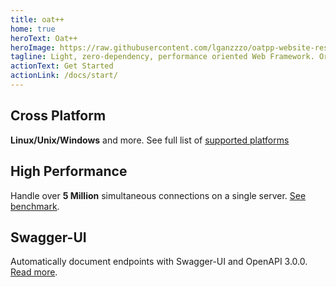 ```yaml
---
title: oat++
home: true
heroText: Oat++
heroImage: https://raw.githubusercontent.com/lganzzzo/oatpp-website-res/master/logo.png
tagline: Light, zero-dependency, performance oriented Web Framework. Organic. Pure C++.
actionText: Get Started
actionLink: /docs/start/
---
```


<seo/>

<div class="features">
  <div class="feature">
    <h2>Cross Platform</h2>
    <p><b>Linux/Unix/Windows</b> and more. See full list of <a href="/supported-platforms/">supported platforms</a></p>
  </div>
  <div class="feature">
    <h2>High Performance</h2>
    <p>Handle over <b>5 Million</b> simultaneous connections on a single server. <a href="/benchmark/websocket/5-million/">See benchmark</a>.</p>
  </div>
  <div class="feature">
    <h2>Swagger-UI</h2>
    <p>Automatically document endpoints with Swagger-UI and OpenAPI 3.0.0. <a href="/docs/components/api-controller/#endpoint-annotation-and-api-documentation">Read more</a>.</p>
  </div>
</div>
